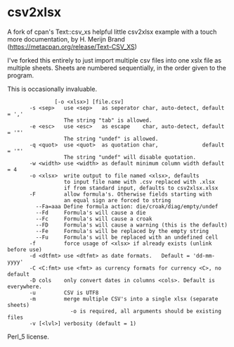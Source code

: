 # csv2xlsx
A fork of cpan's Text::csv_xs  helpful little csv2xlsx example with a touch more documentation, by H. Merijn Brand (https://metacpan.org/release/Text-CSV_XS)

I've forked this entirely to just import multiple csv files into one xslx file as multiple sheets. Sheets are numbered sequentially, in the order given to the program. 

This is occasionally invaluable. 


```usage: csv2xlsx [-s <sep>] [-q <quot>] [-w <width>] [-d <dtfmt>]
               [-o <xlsx>] [file.csv]
       -s <sep>   use <sep>   as seperator char, auto-detect, default = ','
                  The string "tab" is allowed.
       -e <esc>   use <esc>   as escape    char, auto-detect, default = '"'
                  The string "undef" is allowed.
       -q <quot>  use <quot>  as quotation char,              default = '"'
                  The string "undef" will disable quotation.
       -w <width> use <width> as default minimum column width default = 4
       -o <xlsx>  write output to file named <xlsx>, defaults
                  to input file name with .csv replaced with .xlsx
                  if from standard input, defaults to csv2xlsx.xlsx
       -F         allow formula's. Otherwise fields starting with
                  an equal sign are forced to string
         --Fa=aaa Define formula action: die/croak/diag/empty/undef
         --Fd     Formula's will cause a die
         --Fc     Formula's will cause a croak
         --FD     Formula's will cause a warning (this is the default)
         --Fe     Formula's will be replaced by the empty string
         --Fu     Formula's will be replaced with an undefined cell
       -f         force usage of <xlsx> if already exists (unlink before use)
       -d <dtfmt> use <dtfmt> as date formats.   Default = 'dd-mm-yyyy'
       -C <C:fmt> use <fmt> as currency formats for currency <C>, no default
       -D cols    only convert dates in columns <cols>. Default is everywhere.
       -u         CSV is UTF8
       -m         merge multiple CSV's into a single xlsx (separate sheets)
                    -o is required, all arguments should be existing files
       -v [<lvl>] verbosity (default = 1)
```
Perl_5 license. 
